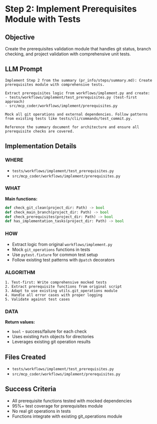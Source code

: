 # Step 2: Implement Prerequisites Module with Tests

## Objective  
Create the prerequisites validation module that handles git status, branch checking, and project validation with comprehensive unit tests.

## LLM Prompt
```
Implement Step 2 from the summary (pr_info/steps/summary.md): Create prerequisites module with comprehensive tests.

Extract prerequisites logic from workflows/implement.py and create:
- tests/workflows/implement/test_prerequisites.py (test-first approach)
- src/mcp_coder/workflows/implement/prerequisites.py 

Mock all git operations and external dependencies. Follow patterns from existing tests like tests/cli/commands/test_commit.py.

Reference the summary document for architecture and ensure all prerequisite checks are covered.
```

## Implementation Details

### WHERE
- `tests/workflows/implement/test_prerequisites.py` 
- `src/mcp_coder/workflows/implement/prerequisites.py`

### WHAT
**Main functions:**
```python
def check_git_clean(project_dir: Path) -> bool
def check_main_branch(project_dir: Path) -> bool  
def check_prerequisites(project_dir: Path) -> bool
def has_implementation_tasks(project_dir: Path) -> bool
```

### HOW
- Extract logic from original `workflows/implement.py`
- Mock `git_operations` functions in tests
- Use `pytest.fixture` for common test setup
- Follow existing test patterns with `@patch` decorators

### ALGORITHM
```
1. Test-first: Write comprehensive mocked tests
2. Extract prerequisite functions from original script
3. Adapt to use existing utils.git_operations module
4. Handle all error cases with proper logging
5. Validate against test cases
```

### DATA
**Return values:**
- `bool` - success/failure for each check
- Uses existing `Path` objects for directories
- Leverages existing git operation results

## Files Created
- `tests/workflows/implement/test_prerequisites.py`
- `src/mcp_coder/workflows/implement/prerequisites.py`

## Success Criteria
- All prerequisite functions tested with mocked dependencies
- 95%+ test coverage for prerequisites module
- No real git operations in tests
- Functions integrate with existing git_operations module
